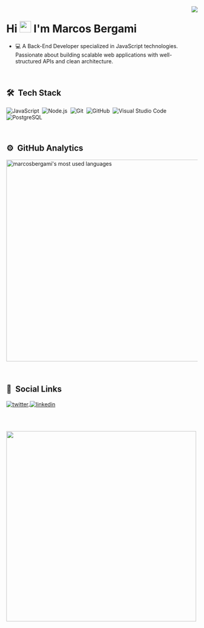 <img align="right" src="https://github.com/marcosbergami/images-in-readme/blob/main/memoji.png?raw=true"/>
<h1 align="left">Hi <img src="https://raw.githubusercontent.com/kaueMarques/kaueMarques/master/hi.gif" width="30px"> I'm Marcos Bergami</h1>

- 💻 A Back-End Developer specialized in JavaScript technologies. Passionate about building scalable web applications with well-structured APIs and clean architecture.

<br>

## 🛠 &nbsp;Tech Stack

![JavaScript](https://img.shields.io/badge/-JavaScript-05122A?style=flat&logo=javascript)&nbsp;
![Node.js](https://img.shields.io/badge/-Node.js-05122A?style=flat&logo=node.js)&nbsp;
![Git](https://img.shields.io/badge/-Git-05122A?style=flat&logo=git)&nbsp;
![GitHub](https://img.shields.io/badge/-GitHub-05122A?style=flat&logo=github)&nbsp;
![Visual Studio Code](https://img.shields.io/badge/-Visual%20Studio%20Code-05122A?style=flat&logo=visual-studio-code&logoColor=007ACC)&nbsp;
![PostgreSQL](https://img.shields.io/badge/-PostgreSQL-05122A?style=flat&logo=postgresql)&nbsp;

<br>

## ⚙️ &nbsp;GitHub Analytics

<p align="left">
<img width="530em" src="https://github-readme-stats.vercel.app/api/top-langs/?username=marcosbergami&layout=compact&theme=nightowl" alt="marcosbergami's most used languages"/>
</p>

<br>

## 📱 &nbsp;Social Links

<p align="left">
<a href="https://twitter.com/bergami_marcos" target="_blank">
  <img align="center" src="https://img.shields.io/badge/-bergami__marcos-05122A?style=flat&logo=twitter" alt="twitter"/>  
</a>
<a href="https://linkedin.com/in/marcosbergami" target="_blank">
  <img align="center" src="https://img.shields.io/badge/-Marcos%20Bergami-05122A?style=flat&logo=linkedin" alt="linkedin"/>
</a>
</p>

<br><br>

<img width="500em" src="https://github-readme-twitter-gazf.vercel.app/api?id=bergami_marcos&layout=wide&show_reply=off&show_retweet=off" />